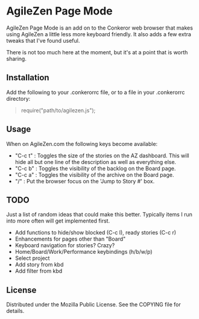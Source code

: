 # AgileZen Page Mode

AgileZen Page Mode is an add on to the Conkeror web browser that makes
using AgileZen a little less more keyboard friendly.  It also adds a
few extra tweaks that I've found useful.

There is not too much here at the moment, but it's at a point that is
worth sharing.

## Installation

Add the following to your .conkerorrc file, or to a file in your
.conkerorrc directory:

> require("path/to/agilezen.js");

## Usage

When on AgileZen.com the following keys become available:

* "C-c t" : Toggles the size of the stories on the AZ
  dashboard. This will hide all but one line of the description as
  well as everything else.
* "C-c b" : Toggles the visibility of the backlog on the Board page.
* "C-c a" : Toggles the visibility of the archive on the Board page.
* "/" : Put the browser focus on the 'Jump to Story #' box.

## TODO

Just a list of random ideas that could make this better.  Typically
items I run into more often will get implemented first.

* Add functions to hide/show blocked (C-c l), ready stories (C-c r)
* Enhancements for pages other than "Board"
* Keyboard navigation for stories? Crazy?
* Home/Board/Work/Performance keybindings (h/b/w/p)
* Select project
* Add story from kbd
* Add filter from kbd

## License

Distributed under the Mozilla Public License.  See the COPYING file
for details.
